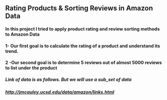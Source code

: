## Rating Products & Sorting Reviews in Amazon Data

#### In this project I tried to apply product rating and review sorting methods to Amazon Data

#### 1- Our first goal is to calculate the rating of a product and understand its trend. 

#### 2 -Our second goal is to determine 5 reviews out of almost 5000 reviews to list under the product

##### Link of data is as follows. But we will use a sub_set of data 
##### http://jmcauley.ucsd.edu/data/amazon/links.html
